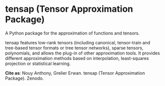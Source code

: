 # tensap (Tensor Approximation Package)

A Python package for the approximation of functions and tensors. 

tensap features low-rank tensors (including canonical, tensor-train and tree-based tensor formats or tree tensor networks), sparse tensors, polynomials, and allows the plug-in of other approximation tools. It provides different approximation methods based on interpolation, least-squares projection or statistical learning.

**Cite as**: 
Nouy Anthony, Grelier Erwan. tensap (Tensor Approximation Package). Zenodo.